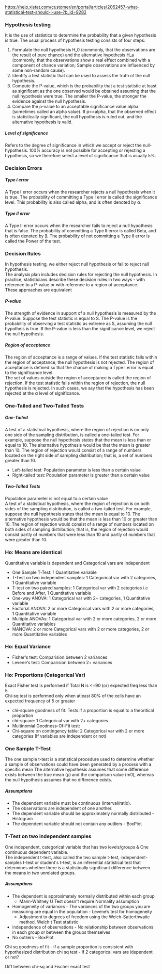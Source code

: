 https://help.xlstat.com/customer/en/portal/articles/2062457-what-statistical-test-should-i-use-?b_id=9283

### Hypothesis testing 
It is the use of statistics to determine the probability that a given hypothesis is true. The usual process of hypothesis testing consists of four steps:
1. Formulate the null hypothesis H_0 (commonly, that the observations are the result of pure chance) and the alternative hypothesis H_a (commonly, that the observations show a real effect combined with a component of chance variation; Sample observations are influenced by some non-random cause).
2. Identify a test statistic that can be used to assess the truth of the null hypothesis.
3. Compute the P-value, which is the probability that a test statistic at least as significant as the one observed would be obtained assuming that the null hypothesis were true. The smaller the P-value, the stronger the evidence against the null hypothesis.
4. Compare the p-value to an acceptable significance value  alpha (sometimes called an alpha value). If p<=alpha, that the observed effect is statistically significant, the null hypothesis is ruled out, and the alternative hypothesis is valid.

##### Level of significance
Refers to the degree of significance in which we accept or reject the null-hypothesis.  100% accuracy is not possible for accepting or rejecting a hypothesis, so we therefore select a level of significance that is usually 5%.

### Decision Errors
##### Type I error
A Type I error occurs when the researcher rejects a null hypothesis when it is true. The probability of committing a Type I error is called the significance level. This probability is also called alpha, and is often denoted by α.
##### Type II error
A Type II error occurs when the researcher fails to reject a null hypothesis that is false. The probability of committing a Type II error is called Beta, and is often denoted by β. The probability of not committing a Type II error is called the Power of the test.

### Decision Rules
In hypothesis testing, we either reject null hypothesis or fail to reject null hypothesis. <br/>
The analysis plan includes decision rules for rejecting the null hypothesis. In practice, statisticians describe these decision rules in two ways - with reference to a P-value or with reference to a region of acceptance. <br/>
These approaches are equivalent <br/>
##### P-value
The strength of evidence in support of a null hypothesis is measured by the P-value. Suppose the test statistic is equal to S. The P-value is the probability of observing a test statistic as extreme as S, assuming the null hypotheis is true. If the P-value is less than the significance level, we reject the null hypothesis.
##### Region of acceptance
The region of acceptance is a range of values. If the test statistic falls within the region of acceptance, the null hypothesis is not rejected. The region of acceptance is defined so that the chance of making a Type I error is equal to the significance level. <br/>
The set of values outside the region of acceptance is called the region of rejection. If the test statistic falls within the region of rejection, the null hypothesis is rejected. In such cases, we say that the hypothesis has been rejected at the α level of significance. <br/>

### One-Tailed and Two-Tailed Tests
##### One-Tailed
A test of a statistical hypothesis, where the region of rejection is on only one side of the sampling distribution, is called a one-tailed test. For example, suppose the null hypothesis states that the mean is less than or equal to 10. The alternative hypothesis would be that the mean is greater than 10. The region of rejection would consist of a range of numbers located on the right side of sampling distribution; that is, a set of numbers greater than 10.
* Left-tailed test: Population parameter is less than a certain value
* Right-tailed test: Population parameter is greater than a certain value

##### Two-Tailed Tests
Population parameter is not equal to a certain value <br/>
A test of a statistical hypothesis, where the region of rejection is on both sides of the sampling distribution, is called a two-tailed test. For example, suppose the null hypothesis states that the mean is equal to 10. The alternative hypothesis would be that the mean is less than 10 or greater than 10. The region of rejection would consist of a range of numbers located on both sides of sampling distribution; that is, the region of rejection would consist partly of numbers that were less than 10 and partly of numbers that were greater than 10. <br/>

### Ho: Means are identical 
Quantitative variable is dependent and Categorical vars are independent
* One Sample T-Test: 1 Quantitative variable
* T-Test on two independent samples: 1 Categorical var with 2 categories, 1 Quantitative variable
* T-test on two paired samples: 1 Categorical var with 2 categories i.e Before and After, 1 Quantitative variable
* One-way ANOVA: 1 Categorical var with 2+ categories, 1 Quantitative variable
* Factorial ANOVA: 2 or more Categorical vars with 2 or more categories, 1 Quantitative variable
* Multiple ANOVAs: 1 Categorical var with 2 or more categories, 2 or more Quantitative variables
* MANOVA: 2 or more Categorical vars with 2 or more categories, 2 or more Quantitative variables

### Ho: Equal Variance
* Fisher's test: Comparision between 2 variances
* Levene's test: Comparision between 2+ variances 

### Ho: Proportions (Categorical Var)
Exact Fisher test is performed if Total N is <=90  (or) expected freq less than 5 <br/>
Chi-sq test is performed only when atleast 80% of the cells have an expected frequency of 5 or greater <br/>
* chi-square goodness of fit: Tests if a proportion is equal to a theoritical proportion
* chi-square: 1 Categorical var with 2+ categories
* Multinomial Goodness-Of-Fit test: 
* Chi-square on contingency table: 2 Categorical var with 2 or more categories (If variables are independent or not)

### One Sample T-Test
The one sample t-test is a statistical procedure used to determine whether a sample of observations could have been generated by a process with a specific mean
The alternative hypothesis assumes that some difference exists between the true mean (μ) and the comparison value (m0), whereas the null hypothesis assumes that no difference exists.
##### Assumptions
* The dependent variable must be continuous (interval/ratio).
* The observations are independent of one another.
* The dependent variable should be approximately normally distributed - Histogram
* The dependent variable should not contain any outliers - BoxPlot

### T-Test on two independent samples
One independent, categorical variable that has two levels/groups & One continuous dependent variable. <br/>
The independent t-test, also called the two sample t-test, independent-samples t-test or student's t-test, is an inferential statistical test that determines whether there is a statistically significant difference between the means in two unrelated groups. <br/>
##### Assumptions
* The dependent is approximately normally distributed within each group
  * Mann-Whitney U Test doesn't require Normality assumption
* Homogeneity of variances - The variances of the two groups you are measuring are equal in the population - Levene’s test for homogeneity
  * Adjustment to degrees of freedom using the Welch-Satterthwaite method, Welch t Test statistic
* Independence of observations - No relationship between observations in each group or between the groups themselves
* No outliers - BoxPlot





Chi sq goodness of fit - if a sample proportion is consistent with hypothesized distribution
chi sq test - if 2 categorical vars are idependent or not?

Diff between chi-sq and Fischer exact test
